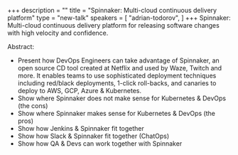 +++
description = ""
title = "Spinnaker: Multi-cloud continuous delivery platform"
type = "new-talk"
speakers = [
        "adrian-todorov",
]
+++
Spinnaker: Multi-cloud continuous delivery platform for releasing software changes with high velocity and confidence.

Abstract:

- Present how DevOps Engineers can take advantage of Spinnaker, an open source CD tool created at Netflix and used by Waze, Twitch and more. It enables teams to use sophisticated deployment techniques including red/black deployments, 1-click roll-backs, and canaries to deploy to AWS, GCP, Azure & Kubernetes.
- Show where Spinnaker does not make sense for Kubernetes & DevOps (the cons)
- Show where Spinnaker makes sense for Kubernetes & DevOps (the pros)
- Show how Jenkins & Spinnaker fit together
- Show how Slack & Spinnaker fit together (ChatOps)
- Show how QA & Devs can work together with Spinnaker